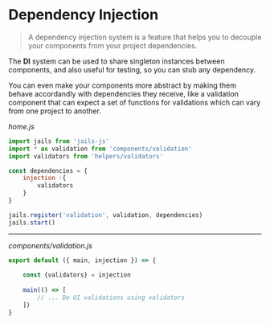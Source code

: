 # Dependency Injection

> A dependency injection system is a feature that helps you to decouple your components from your project dependencies. 

The **DI** system can be used to share singleton instances between components, and also useful for testing, so you can stub any dependency.

You can even make your components more abstract by making them behave accordandly with dependencies they receive, like a validation component that can expect a set of functions for validations which can vary from one project to another.

*home.js*
```js
import jails from 'jails-js'
import * as validation from 'components/validation'
import validators from 'helpers/validators'

const dependencies = {
    injection :{
        validators
    }
}

jails.register('validation', validation, dependencies)
jails.start()
```

---

*components/validation.js*

```js 
export default ({ main, injection }) => {
    
    const {validators} = injection
    
    main(() => [
        // ... Do UI validations using validators
    ])
}
```